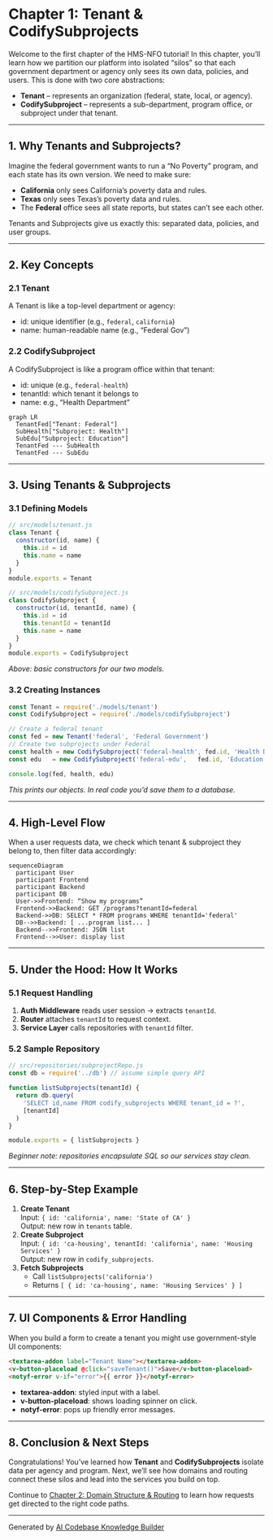 # Chapter 1: Tenant & CodifySubprojects

Welcome to the first chapter of the HMS-NFO tutorial! In this chapter, you’ll learn how we partition our platform into isolated “silos” so that each government department or agency only sees its own data, policies, and users. This is done with two core abstractions:

- **Tenant** – represents an organization (federal, state, local, or agency).
- **CodifySubproject** – represents a sub-department, program office, or subproject under that tenant.

---

## 1. Why Tenants and Subprojects?

Imagine the federal government wants to run a “No Poverty” program, and each state has its own version. We need to make sure:

- **California** only sees California’s poverty data and rules.
- **Texas** only sees Texas’s poverty data and rules.
- The **Federal** office sees all state reports, but states can’t see each other.

Tenants and Subprojects give us exactly this: separated data, policies, and user groups.

---

## 2. Key Concepts

### 2.1 Tenant
A Tenant is like a top-level department or agency:
- id: unique identifier (e.g., `federal`, `california`)
- name: human-readable name (e.g., “Federal Gov”)

### 2.2 CodifySubproject
A CodifySubproject is like a program office within that tenant:
- id: unique (e.g., `federal-health`)
- tenantId: which tenant it belongs to
- name: e.g., “Health Department”

```mermaid
graph LR
  TenantFed["Tenant: Federal"]
  SubHealth["Subproject: Health"]
  SubEdu["Subproject: Education"]
  TenantFed --- SubHealth
  TenantFed --- SubEdu
```

---

## 3. Using Tenants & Subprojects

### 3.1 Defining Models

```js
// src/models/tenant.js
class Tenant {
  constructor(id, name) {
    this.id = id
    this.name = name
  }
}
module.exports = Tenant

// src/models/codifySubproject.js
class CodifySubproject {
  constructor(id, tenantId, name) {
    this.id = id
    this.tenantId = tenantId
    this.name = name
  }
}
module.exports = CodifySubproject
```
*Above: basic constructors for our two models.*

### 3.2 Creating Instances

```js
const Tenant = require('./models/tenant')
const CodifySubproject = require('./models/codifySubproject')

// Create a federal tenant
const fed = new Tenant('federal', 'Federal Government')
// Create two subprojects under Federal
const health = new CodifySubproject('federal-health', fed.id, 'Health Dept')
const edu   = new CodifySubproject('federal-edu',   fed.id, 'Education Dept')

console.log(fed, health, edu)
```
*This prints our objects. In real code you’d save them to a database.*

---

## 4. High-Level Flow

When a user requests data, we check which tenant & subproject they belong to, then filter data accordingly:

```mermaid
sequenceDiagram
  participant User
  participant Frontend
  participant Backend
  participant DB
  User->>Frontend: “Show my programs”
  Frontend->>Backend: GET /programs?tenantId=federal
  Backend->>DB: SELECT * FROM programs WHERE tenantId='federal'
  DB-->>Backend: [ ...program list... ]
  Backend-->>Frontend: JSON list
  Frontend-->>User: display list
```

---

## 5. Under the Hood: How It Works

### 5.1 Request Handling
1. **Auth Middleware** reads user session → extracts `tenantId`.
2. **Router** attaches `tenantId` to request context.
3. **Service Layer** calls repositories with `tenantId` filter.

### 5.2 Sample Repository

```js
// src/repositories/subprojectRepo.js
const db = require('../db') // assume simple query API

function listSubprojects(tenantId) {
  return db.query(
    'SELECT id,name FROM codify_subprojects WHERE tenant_id = ?', 
    [tenantId]
  )
}

module.exports = { listSubprojects }
```

*Beginner note: repositories encapsulate SQL so our services stay clean.*

---

## 6. Step-by-Step Example

1. **Create Tenant**  
   Input: `{ id: 'california', name: 'State of CA' }`  
   Output: new row in `tenants` table.
2. **Create Subproject**  
   Input: `{ id: 'ca-housing', tenantId: 'california', name: 'Housing Services' }`  
   Output: new row in `codify_subprojects`.
3. **Fetch Subprojects**  
   - Call `listSubprojects('california')`  
   - Returns `[ { id: 'ca-housing', name: 'Housing Services' } ]`

---

## 7. UI Components & Error Handling

When you build a form to create a tenant you might use government-style UI components:

```html
<textarea-addon label="Tenant Name"></textarea-addon>
<v-button-placeload @click="saveTenant()">Save</v-button-placeload>
<notyf-error v-if="error">{{ error }}</notyf-error>
```

- **textarea-addon**: styled input with a label.
- **v-button-placeload**: shows loading spinner on click.
- **notyf-error**: pops up friendly error messages.

---

## 8. Conclusion & Next Steps

Congratulations! You’ve learned how **Tenant** and **CodifySubprojects** isolate data per agency and program. Next, we’ll see how domains and routing connect these silos and lead into the services you build on top.

Continue to [Chapter 2: Domain Structure & Routing](02_domain_structure___routing_.md) to learn how requests get directed to the right code paths.

---

Generated by [AI Codebase Knowledge Builder](https://github.com/The-Pocket/Tutorial-Codebase-Knowledge)